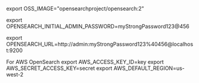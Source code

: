 export OSS_IMAGE="opensearchproject/opensearch:2"

export OPENSEARCH_INITIAL_ADMIN_PASSWORD=myStrongPassword123@456

export OPENSEARCH_URL=http://admin:myStrongPassword123%40456@localhost:9200

For AWS OpenSearch
export AWS_ACCESS_KEY_ID=key
export AWS_SECRET_ACCESS_KEY=secret
export AWS_DEFAULT_REGION=us-west-2
